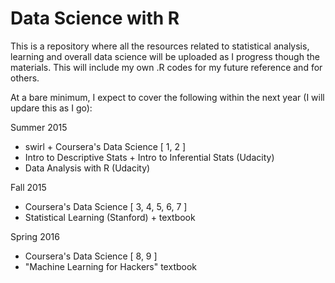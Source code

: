 # Data Science with R

This is a repository where all the resources related to statistical analysis, learning and overall data science will be uploaded as I progress though the materials. This will include my own .R codes for my future reference and for others. 

At a bare minimum, I expect to cover the following within the next year (I will updare this as I go):

Summer 2015

* swirl + Coursera's Data Science [ 1, 2 ]
* Intro to Descriptive Stats  + Intro to Inferential Stats (Udacity)
* Data Analysis with R (Udacity)

Fall 2015

* Coursera's Data Science [ 3, 4, 5, 6, 7 ]
* Statistical Learning (Stanford) + textbook

Spring 2016

* Coursera's Data Science [ 8, 9 ]
* "Machine Learning for Hackers" textbook






